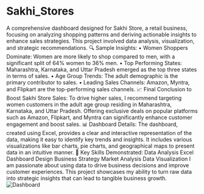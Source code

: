 # Sakhi_Stores
A comprehensive dashboard designed for Sakhi Store, a retail business, focusing on analyzing shopping patterns and deriving actionable insights to enhance sales strategies. This project involved data analysis, visualization, and strategic recommendations.
🔍 Sample Insights: 
• Women Shoppers Dominate: Women are more likely to shop compared to men, with a significant split of 64% women to 36% men. 
• Top Performing States: Maharashtra, Karnataka, and Uttar Pradesh emerged as the top three states in terms of sales. 
• Age Group Trends: The adult demographic is the primary contributor to sales. 
• Leading Sales Channels: Amazon, Myntra, and Flipkart are the top-performing sales channels.
📈 Final Conclusion to Boost Sakhi Store Sales: 
To drive higher sales, I recommend targeting women customers in the adult age group residing in Maharashtra, Karnataka, and Uttar Pradesh. Offering exclusive deals on popular platforms such as Amazon, Flipkart, and Myntra can significantly enhance customer engagement and boost sales.
📊 Dashboard Details: The dashboard, created using Excel, provides a clear and interactive representation of the data, making it easy to identify key trends and insights. It includes various visualizations like bar charts, pie charts, and geographical maps to present data in an intuitive manner.
🌟 Key Skills Demonstrated:
Data Analysis
Excel Dashboard Design
Business Strategy
Market Analysis
Data Visualization
I am passionate about using data to drive business decisions and improve customer experiences. This project showcases my ability to turn raw data into strategic insights that can lead to tangible business growth.
![Dashboard](https://github.com/user-attachments/assets/e08ea5d5-b247-42ee-b3b0-be865714c0e3)

